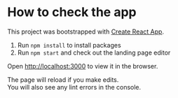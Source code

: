 # How to check the app

This project was bootstrapped with [Create React App](https://github.com/facebook/create-react-app).

1. Run `npm install` to install packages
2. Run `npm start` and check out the landing page editor


Open [http://localhost:3000](http://localhost:3000) to view it in the browser.

The page will reload if you make edits.\
You will also see any lint errors in the console.

